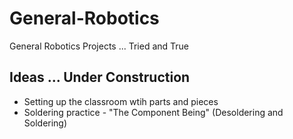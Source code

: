 # General-Robotics
General Robotics Projects ... Tried and True

## Ideas ... Under Construction
- Setting up the classroom wtih parts and pieces
- Soldering practice - "The Component Being" (Desoldering and Soldering)

